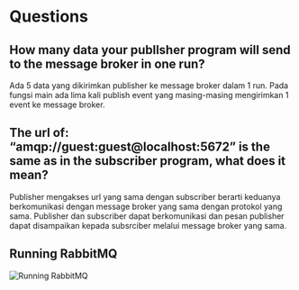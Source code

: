 # Questions

## How many data your publlsher program will send to the message broker in one run? 

Ada 5 data yang dikirimkan publisher ke message broker dalam 1 run. Pada fungsi main ada lima kali publish event yang masing-masing mengirimkan 1 event ke message broker.

## The url of: “amqp://guest:guest@localhost:5672” is the same as in the subscriber program, what does it mean?

Publisher mengakses url yang sama dengan subscriber berarti keduanya berkomunikasi dengan message broker yang sama dengan protokol yang sama. Publisher dan subscriber dapat berkomunikasi dan pesan publisher dapat disampaikan kepada subsrciber melalui message broker yang sama.

## Running RabbitMQ

![Running RabbitMQ](/assets/images/rabbitmq1.png)